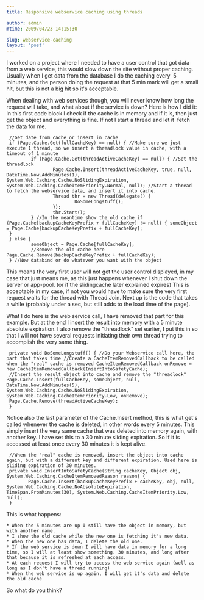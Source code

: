 ```yaml
---
title: Responsive webservice caching using threads

author: admin
mtime: 2009/04/23 14:15:30

slug: webservice-caching
layout: 'post'
---
```


I worked on a project where I needed to have a user control that got data from a web service, this would slow down the site without proper caching. Usually when I get data from the database I do the caching every  5 minutes, and the person doing the request at that 5 min mark will get a small hit, but this is not a big hit so it's acceptable. 

When dealing with web services though, you will never know how long the request will take, and what about if the service is down? Here is how I did it: In this first code block I check if the cache is in memory and if it is, then just get the object and everything is fine. If not I start a thread and let it  fetch the data for me. 
```
 //Get date from cache or insert in cache 
 if (Page.Cache.Get(fullCacheKey) == null) { //Make sure we just execute 1 thread, so we insert a threadlock value in cache, with a timeout of 1 minute 
		 if (Page.Cache.Get(threadActiveCacheKey) == null) { //Set the threadlock 
				 Page.Cache.Insert(threadActiveCacheKey, true, null, DateTime.Now.AddMinutes(1), System.Web.Caching.Cache.NoSlidingExpiration, System.Web.Caching.CacheItemPriority.Normal, null); //Start a thread to fetch the webservice data, and insert it into cache. 
				 Thread thr = new Thread(delegate() {
						 DoSomeLongstuff();
				 });
				 thr.Start();
		 } //In the meantime show the old cache if (Page.Cache[backupCacheKeyPrefix + fullCacheKey] != null) { someObject = Page.Cache[backupCacheKeyPrefix + fullCacheKey];
 }
 } else {
		 someObject = Page.Cache[fullCacheKey];
		 //Remove the old cache here Page.Cache.Remove(backupCacheKeyPrefix + fullCacheKey);
 } //Now databind or do whatever you want with the object

```
 This means the very first user will not get the user control displayed, in my case that just means me, as this just happens whenever I shut down the server or app-pool. (or if the slidingcache later explained expires) This is acceptable in my case, if not you would have to make sure the very first request waits for the thread with Thread.Join. Next up is the code that takes a while (probably under a sec, but still adds to the load time of the page).

 What I do here is the web service call, I have removed that part for this example. But at the end I insert the result into memory with a 5 minute absolute expiration. I also remove the "threadlock" set earlier, I put this in so that I will not have several requests initiating their own thread trying to accomplish the very same thing. 
```
 private void DoSomeLongstuff() { //Do your Webservice call here, the part that takes time //Create a CacheItemRemovedCallback to be called when the "real" cache is removed CacheItemRemovedCallback onRemove = new CacheItemRemovedCallback(InsertIntoSafetyCache);
 //Insert the result object into cache and remove the "threadlock" Page.Cache.Insert(fullCacheKey, someObject, null, DateTime.Now.AddMinutes(5), System.Web.Caching.Cache.NoSlidingExpiration, System.Web.Caching.CacheItemPriority.Low, onRemove);
 Page.Cache.Remove(threadActiveCacheKey);
 } 
```
 Notice also the last parameter of the Cache.Insert method, this is what get's called whenever the cache is deleted, in other words every 5 minutes. This simply insert the very same cache that was deleted into memory again, with another key. I have set this to a 30 minute sliding expiration. So if it is accessed at least once every 30 minutes it is kept alive. 
```
 //When the "real" cache is removed, insert the object into cache again, but with a different key and different expiration. Used here is sliding expiration of 30 minutes.
 private void InsertIntoSafetyCache(String cacheKey, Object obj, System.Web.Caching.CacheItemRemovedReason reason) {
		Page.Cache.Insert(backupCacheKeyPrefix + cacheKey, obj, null, System.Web.Caching.Cache.NoAbsoluteExpiration, TimeSpan.FromMinutes(30), System.Web.Caching.CacheItemPriority.Low, null);
 }
```
 This is what happens: 

	* When the 5 minutes are up I still have the object in memory, but with another name.
	* I show the old cache while the new one is fetching it's new data.
	* When the new one has data, I delete the old one.
	* If the web service is down I will have data in memory for a long time, so I will at least show something. 30 minutes, and long after that because it is refreshed at each access.
	* At each request I will try to access the web service again (well as long as I don't have a thread running)
	* When the web service is up again, I will get it's data and delete the old cache
So what do you think?

